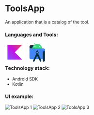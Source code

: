# ToolsApp

An application that is a catalog of the tool.

### Languages and Tools:
<img align="left" alt="Kotlin" width="64px" hight="64px" src="https://github.com/devicons/devicon/blob/master/icons/kotlin/kotlin-original.svg" style="padding-right:10px;" />
<img align="left" alt="Android Studio" width="64px" hight="64px" src="https://github.com/devicons/devicon/blob/master/icons/androidstudio/androidstudio-original.svg" style="padding-right:10px;" />
<br />
<br />
<br />

### Technology stack:
- Android SDK
- Kotlin

### UI example:
<p>
  <img alt="ToolsApp 1" width="200px" hight="400px"  src="https://github.com/Foxxx48/ToolsApp/assets/85708455/d35023aa-1f79-4f83-967a-e707417cdb27"/>
  <img alt="ToolsApp 2" width="200px" hight="400px"  src="https://github.com/Foxxx48/ToolsApp/assets/85708455/c2baf924-46dc-4bdc-a3de-4105e26bfb8c"/>
  <img alt="ToolsApp 3" width="200px" hight="400px"  src="https://github.com/Foxxx48/ToolsApp/assets/85708455/a08e0813-a47f-49e6-8684-63589adfce64"/>
</p>


